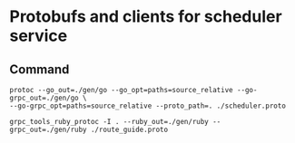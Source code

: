 # Protobufs and clients for scheduler service

## Command
```
protoc --go_out=./gen/go --go_opt=paths=source_relative --go-grpc_out=./gen/go \
--go-grpc_opt=paths=source_relative --proto_path=. ./scheduler.proto
```

```
grpc_tools_ruby_protoc -I . --ruby_out=./gen/ruby --grpc_out=./gen/ruby ./route_guide.proto
```
